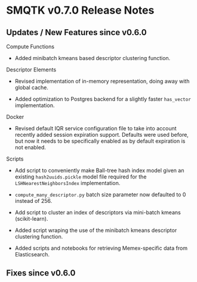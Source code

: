 SMQTK v0.7.0 Release Notes
==========================


Updates / New Features since v0.6.0
-----------------------------------

Compute Functions

  * Added minibatch kmeans based descriptor clustering function.

Descriptor Elements

  * Revised implementation of in-memory representation, doing away with
    global cache.

  * Added optimization to Postgres backend for a slightly faster ``has_vector``
    implementation.

Docker

  * Revised default IQR service configuration file to take into account
    recently added session expiration support. Defaults were used before,
    but now it needs to be specifically enabled as by default expiration is
    not enabled.

Scripts

  * Add script to conveniently make Ball-tree hash index model given an
    existing ``hash2uuids.pickle`` model file required for the
    ``LSHNearestNeighborsIndex`` implementation.

  * ``compute_many_descriptor.py`` batch size parameter now defaulted to 0
    instead of 256.

  * Add script to cluster an index of descriptors via mini-batch kmeans
    (scikit-learn).

  * Added script wraping the use of the minibatch kmeans descriptor clustering
    function.

  * Added scripts and notebooks for retrieving Memex-specific data from
    Elasticsearch.


Fixes since v0.6.0
------------------
